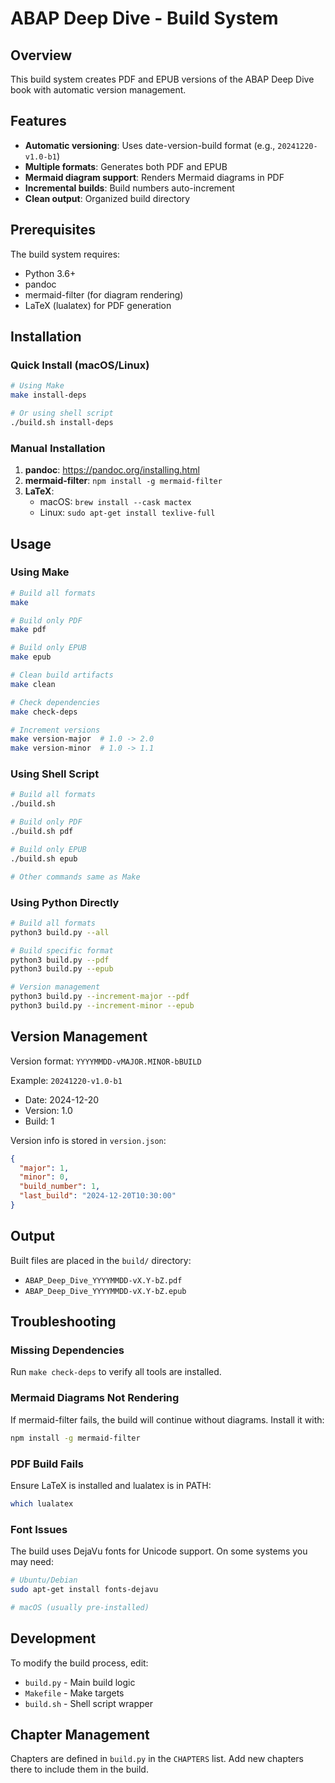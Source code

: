 # ABAP Deep Dive - Build System

## Overview

This build system creates PDF and EPUB versions of the ABAP Deep Dive book with automatic version management.

## Features

- **Automatic versioning**: Uses date-version-build format (e.g., `20241220-v1.0-b1`)
- **Multiple formats**: Generates both PDF and EPUB
- **Mermaid diagram support**: Renders Mermaid diagrams in PDF
- **Incremental builds**: Build numbers auto-increment
- **Clean output**: Organized build directory

## Prerequisites

The build system requires:
- Python 3.6+
- pandoc
- mermaid-filter (for diagram rendering)
- LaTeX (lualatex) for PDF generation

## Installation

### Quick Install (macOS/Linux)

```bash
# Using Make
make install-deps

# Or using shell script
./build.sh install-deps
```

### Manual Installation

1. **pandoc**: https://pandoc.org/installing.html
2. **mermaid-filter**: `npm install -g mermaid-filter`
3. **LaTeX**: 
   - macOS: `brew install --cask mactex`
   - Linux: `sudo apt-get install texlive-full`

## Usage

### Using Make

```bash
# Build all formats
make

# Build only PDF
make pdf

# Build only EPUB
make epub

# Clean build artifacts
make clean

# Check dependencies
make check-deps

# Increment versions
make version-major  # 1.0 -> 2.0
make version-minor  # 1.0 -> 1.1
```

### Using Shell Script

```bash
# Build all formats
./build.sh

# Build only PDF
./build.sh pdf

# Build only EPUB
./build.sh epub

# Other commands same as Make
```

### Using Python Directly

```bash
# Build all formats
python3 build.py --all

# Build specific format
python3 build.py --pdf
python3 build.py --epub

# Version management
python3 build.py --increment-major --pdf
python3 build.py --increment-minor --epub
```

## Version Management

Version format: `YYYYMMDD-vMAJOR.MINOR-bBUILD`

Example: `20241220-v1.0-b1`
- Date: 2024-12-20
- Version: 1.0
- Build: 1

Version info is stored in `version.json`:
```json
{
  "major": 1,
  "minor": 0,
  "build_number": 1,
  "last_build": "2024-12-20T10:30:00"
}
```

## Output

Built files are placed in the `build/` directory:
- `ABAP_Deep_Dive_YYYYMMDD-vX.Y-bZ.pdf`
- `ABAP_Deep_Dive_YYYYMMDD-vX.Y-bZ.epub`

## Troubleshooting

### Missing Dependencies

Run `make check-deps` to verify all tools are installed.

### Mermaid Diagrams Not Rendering

If mermaid-filter fails, the build will continue without diagrams. Install it with:
```bash
npm install -g mermaid-filter
```

### PDF Build Fails

Ensure LaTeX is installed and lualatex is in PATH:
```bash
which lualatex
```

### Font Issues

The build uses DejaVu fonts for Unicode support. On some systems you may need:
```bash
# Ubuntu/Debian
sudo apt-get install fonts-dejavu

# macOS (usually pre-installed)
```

## Development

To modify the build process, edit:
- `build.py` - Main build logic
- `Makefile` - Make targets
- `build.sh` - Shell script wrapper

## Chapter Management

Chapters are defined in `build.py` in the `CHAPTERS` list. Add new chapters there to include them in the build.